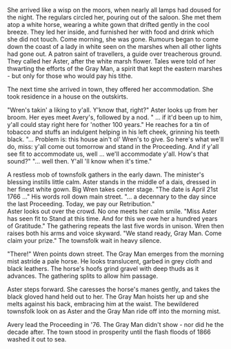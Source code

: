 She arrived like a wisp on the moors, when nearly all lamps had doused for the night. The regulars circled her, pouring out of the saloon. She met them atop a white horse, wearing a white gown that drifted gently in the cool breeze. They led her inside, and furnished her with food and drink which she did not touch. Come morning, she was gone. 
Rumours began to come down the coast of a lady in white seen on the marshes when all other lights had gone out. A patron saint of travellers, a guide over treacherous ground. They called her Aster, after the white marsh flower. Tales were told of her thwarting the efforts of the Gray Man, a spirit that kept the eastern marshes - but only for those who would pay his tithe. 

The next time she arrived in town, they offered her accommodation. She took residence in a house on the outskirts. 

"Wren's takin' a liking to y'all. Y'know that, right?"
Aster looks up from her broom. Her eyes meet Avery's, followed by a nod. 
" ... if it'd been up to him, y'all could stay right here for 'nother 100 years." 
He reaches for a tin of tobacco and stuffs an indulgent helping in his left cheek, grinning his teeth black. 
"... Problem is: this house ain't ol' Wren's to give. So here's what we'll do, miss: y'all come out tomorrow and stand in the Proceeding. And if y'all see fit to accommodate us, well ... we'll accommodate y'all. How's that sound?"
"... well then. Y'all 'll know when it's time." 

A restless mob of townsfolk gathers in the early dawn. The minister's blessing instills little calm.  Aster stands in the middle of a dais, dressed in her finest white gown. Big Wren takes center stage.
"The date is April 21st 1766 ..." His words roll down main street. "... a decennary to the day since the last Proceeding. Today, we pay our Retribution."  
Aster looks out over the crowd. No one meets her calm smile.
"Miss Aster has seen fit to Stand at this time. And for this we owe her a hundred years of Gratitude." 
The gathering repeats the last five words in unison.
Wren then raises both his arms and voice skyward. "We stand ready, Gray Man. Come claim your prize." 
The townsfolk wait in heavy silence. 

"There!" Wren points down street. The Gray Man emerges from the morning mist astride a pale horse. He looks translucent, garbed in grey cloth and black leathers. The horse's hoofs grind gravel with deep thuds as it advances. The gathering splits to allow him passage. 

Aster steps forward. She caresses the horse's manes gently, and takes the black gloved hand held out to her. The Gray Man hoists her up and she melts against his back, embracing him at the waist. The bewildered townsfolk look on as Aster and the Gray Man ride off into the morning mist.

Avery lead the Proceeding in '76. The Gray Man didn't show - nor did he the decade after. The town stood in prosperity until the flash floods of 1866 washed it out to sea. 
